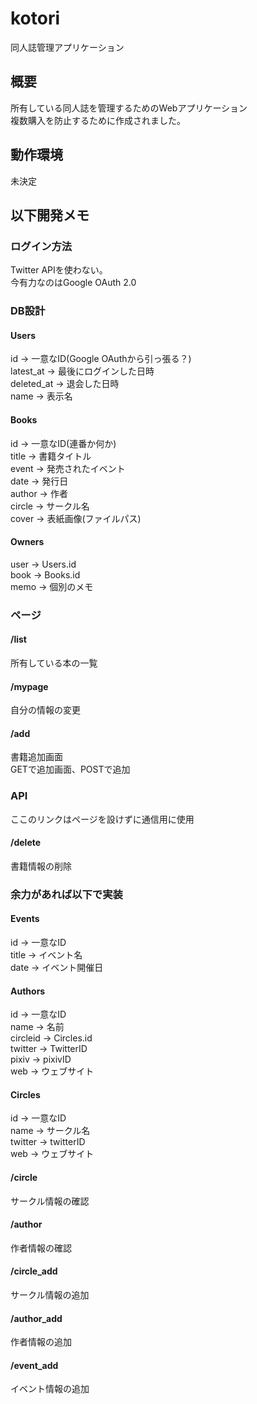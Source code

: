 # kotori
同人誌管理アプリケーション  

## 概要
所有している同人誌を管理するためのWebアプリケーション  
複数購入を防止するために作成されました。  

## 動作環境
未決定  

## 以下開発メモ
### ログイン方法
Twitter APIを使わない。  
今有力なのはGoogle OAuth 2.0  

### DB設計
#### Users
id -> 一意なID(Google OAuthから引っ張る？)  
latest_at -> 最後にログインした日時  
deleted_at -> 退会した日時  
name -> 表示名  

#### Books
id -> 一意なID(連番か何か)  
title -> 書籍タイトル  
event -> 発売されたイベント  
date -> 発行日  
author -> 作者    
circle -> サークル名  
cover -> 表紙画像(ファイルパス)  

#### Owners
user -> Users.id  
book -> Books.id  
memo -> 個別のメモ  

### ページ
#### /list
所有している本の一覧  

#### /mypage
自分の情報の変更  

#### /add
書籍追加画面  
GETで追加画面、POSTで追加  

### API
ここのリンクはページを設けずに通信用に使用  
#### /delete
書籍情報の削除

### 余力があれば以下で実装

#### Events
id -> 一意なID  
title -> イベント名  
date -> イベント開催日  

#### Authors
id -> 一意なID  
name -> 名前  
circleid -> Circles.id  
twitter -> TwitterID  
pixiv -> pixivID  
web -> ウェブサイト  

#### Circles
id -> 一意なID  
name -> サークル名  
twitter -> twitterID  
web -> ウェブサイト  

#### /circle
サークル情報の確認  

#### /author
作者情報の確認  

#### /circle_add
サークル情報の追加  

#### /author_add
作者情報の追加  

#### /event_add
イベント情報の追加  